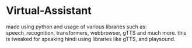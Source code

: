 # Virtual-Assistant
made using python and usage of various libraries such as:
speech_recognition, transformers, webbrowser, gTTS and much more.
this is tweaked for speaking hindi using libraries like gTTS, and playsound.
